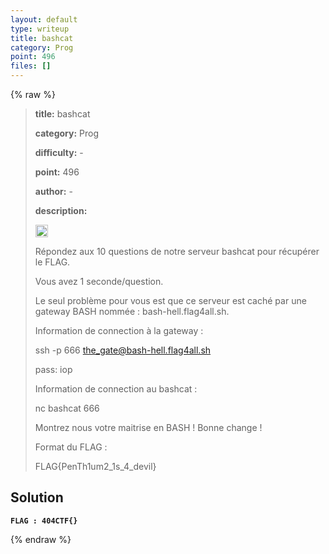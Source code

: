 ```yaml
---
layout: default
type: writeup
title: bashcat
category: Prog
point: 496
files: []
---
```


{% raw %}
> **title:** bashcat
>
> **category:** Prog
>
> **difficulty:** -
>
> **point:** 496
>
> **author:** -
>
> **description:**
> 
> <img src="https://cdn.iconscout.com/icon/free/png-256/free-france-flag-country-nation-empire-36011.png?f=webp" width="20" height="20"/>
>
> Répondez aux 10 questions de notre serveur bashcat pour récupérer le FLAG.
>
> Vous avez 1 seconde/question.
>
> Le seul problème pour vous est que ce serveur est caché par une gateway BASH nommée : bash-hell.flag4all.sh.
>
> Information de connection à la gateway : 
>
>   ssh -p 666 the_gate@bash-hell.flag4all.sh
>
>   pass: iop
>
> Information  de connection au bashcat :
>
>   nc bashcat 666
>
> Montrez nous votre maitrise en BASH ! Bonne change !
>
> Format du FLAG : 
>
>   FLAG{PenTh1um2_1s_4_devil}

## Solution

**`FLAG : 404CTF{}`**

{% endraw %}